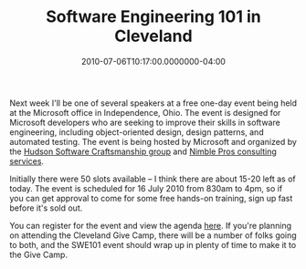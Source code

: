 ﻿---
title: Software Engineering 101 in Cleveland
date: "2010-07-06T10:17:00.0000000-04:00"
description: Next week I'll be one of several speakers at a free one-day event
featuredImage: img/software-engineering-101-in-cleveland-featured.png
---

Next week I'll be one of several speakers at a free one-day event being held at the Microsoft office in Independence, Ohio. The event is designed for Microsoft developers who are seeking to improve their skills in software engineering, including object-oriented design, design patterns, and automated testing. The event is being hosted by Microsoft and organized by the [Hudson Software Craftsmanship group](http://hudsonsc.com/) and [Nimble Pros consulting services](http://nimblepros.com/).

Initially there were 50 slots available – I think there are about 15-20 left as of today. The event is scheduled for 16 July 2010 from 830am to 4pm, so if you can get approval to come for some free hands-on training, sign up fast before it's sold out.

You can register for the event and view the agenda [here](http://nimblepros.com/news-and-events/software-engineering-101---cleveland.aspx). If you're planning on attending the Cleveland Give Camp, there will be a number of folks going to both, and the SWE101 event should wrap up in plenty of time to make it to the Give Camp.

